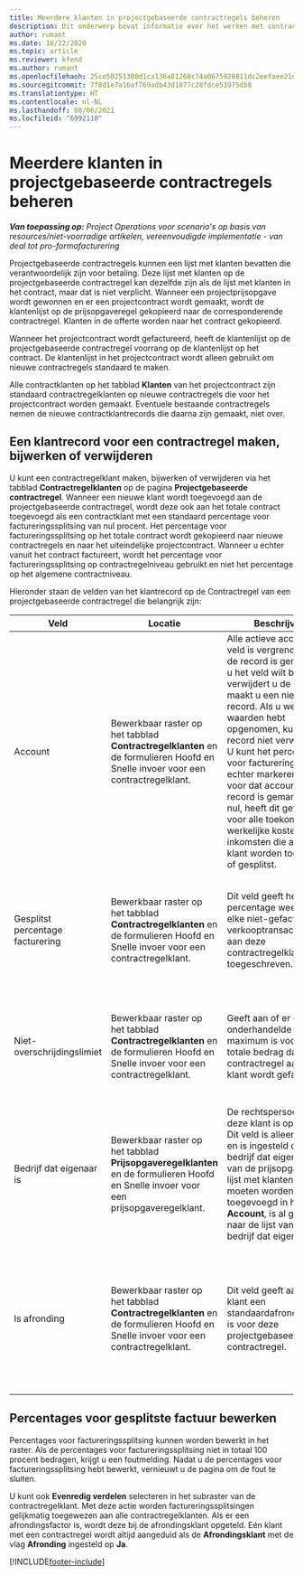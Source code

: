 ```yaml
---
title: Meerdere klanten in projectgebaseerde contractregels beheren
description: Dit onderwerp bevat informatie over het werken met contractregels en contracten die meerdere klanten bevatten.
author: rumant
ms.date: 10/22/2020
ms.topic: article
ms.reviewer: kfend
ms.author: rumant
ms.openlocfilehash: 25ce50251380d1ca136a81268c74a0675928011dc2eefaee21df83cdd62845a9
ms.sourcegitcommit: 7f8d1e7a16af769adb43d1877c28fdce53975db8
ms.translationtype: HT
ms.contentlocale: nl-NL
ms.lasthandoff: 08/06/2021
ms.locfileid: "6992110"
---
```

# <a name="manage-multiple-customers-on-project-based-contract-lines"></a>Meerdere klanten in projectgebaseerde contractregels beheren

_**Van toepassing op:** Project Operations voor scenario's op basis van resources/niet-voorradige artikelen, vereenvoudigde implementatie - van deal tot pro-formafacturering_

Projectgebaseerde contractregels kunnen een lijst met klanten bevatten die verantwoordelijk zijn voor betaling. Deze lijst met klanten op de projectgebaseerde contractregel kan dezelfde zijn als de lijst met klanten in het contract, maar dat is niet verplicht. Wanneer een projectprijsopgave wordt gewonnen en er een projectcontract wordt gemaakt, wordt de klantenlijst op de prijsopgaveregel gekopieerd naar de corresponderende contractregel. Klanten in de offerte worden naar het contract gekopieerd.

Wanneer het projectcontract wordt gefactureerd, heeft de klantenlijst op de projectgebaseerde contractregel voorrang op de klantenlijst op het contract. De klantenlijst in het projectcontract wordt alleen gebruikt om nieuwe contractregels standaard te maken.

Alle contractklanten op het tabblad **Klanten** van het projectcontract zijn standaard contractregelklanten op nieuwe contractregels die voor het projectcontract worden gemaakt. Eventuele bestaande contractregels nemen de nieuwe contractklantrecords die daarna zijn gemaakt, niet over.

## <a name="create-update-or-delete-a-contract-line-customer-record"></a>Een klantrecord voor een contractregel maken, bijwerken of verwijderen

U kunt een contractregelklant maken, bijwerken of verwijderen via het tabblad **Contractregelklanten** op de pagina **Projectgebaseerde contractregel**. Wanneer een nieuwe klant wordt toegevoegd aan de projectgebaseerde contractregel, wordt deze ook aan het totale contract toegevoegd als een contractklant met een standaard percentage voor factureringssplitsing van nul procent. Het percentage voor factureringssplitsing op het totale contract wordt gekopieerd naar nieuwe contractregels en naar het uiteindelijke projectcontract. Wanneer u echter vanuit het contract factureert, wordt het percentage voor factureringssplitsing op contractregelniveau gebruikt en niet het percentage op het algemene contractniveau. 

Hieronder staan de velden van het klantrecord op de Contractregel van een projectgebaseerde contractregel die belangrijk zijn:

| Veld | Locatie | Beschrijving | Downstreamimpact |
| --- | --- | --- | --- |
| Account | Bewerkbaar raster op het tabblad **Contractregelklanten** en de formulieren Hoofd en Snelle invoer voor een contractregelklant. | Alle actieve accounts. Dit veld is vergrendeld nadat de record is gemaakt. Als u het veld wilt bijwerken, verwijdert u de record en maakt u een nieuwe record. Als u werkelijke waarden hebt opgenomen, kunt u de record niet verwijderen. U kunt het percentage voor factureringssplitsing echter markeren als nul voor dat account. Als de record is gemarkeerd als nul, heeft dit gevolgen voor alle toekomstige werkelijke kosten en inkomsten die aan deze klant worden toegekend of gesplitst. | Wanneer u een rekening kiest uit de hoofdlijst met accounts om deze toe te voegen en op te slaan, wordt de contractregelklant ook toegevoegd als contractklant. Contractregelklanten worden gebruikt wanneer facturen worden gegenereerd. |
| Gesplitst percentage facturering | Bewerkbaar raster op het tabblad **Contractregelklanten** en de formulieren Hoofd en Snelle invoer voor een contractregelklant. | Dit veld geeft het percentage weer van elke niet-gefactureerde verkooptransactie dat aan deze contractregelklant wordt toegeschreven. | Contractregelklanten en percentages voor facturatiesplitsing worden gebruikt wanneer werkelijke waarden worden aangemaakt na goedkeuring en wanneer de factuur wordt gegenereerd. |
| Niet-overschrijdingslimiet | Bewerkbaar raster op het tabblad **Contractregelklanten** en de formulieren Hoofd en Snelle invoer voor een contractregelklant. | Geeft aan of er een onderhandelde limiet of maximum is voor het totale bedrag dat voor de contractregel aan deze klant wordt gefactureerd. | De niet-overschrijdingslimiet voor de contractregelklant wordt gebruikt wanneer werkelijke waarden worden gemaakt en de facturen worden gegenereerd. |
| Bedrijf dat eigenaar is | Bewerkbaar raster op het tabblad **Prijsopgaveregelklanten** en de formulieren Hoofd en Snelle invoer voor een prijsopgaveregelklant. | De rechtspersoon waarin deze klant is opgericht. Dit veld is alleen-lezen en is ingesteld op het bedrijf dat eigenaar is van de prijsopgave. De lijst met klanten die moeten worden toegevoegd in het veld **Account**, is al gefilterd naar de lijst van dit bedrijf dat eigenaar is. | Het concept van een bedrijf dat eigenaar is, is gelijk aan het concept van een rechtspersoon. Alle kosten en opbrengsten van dit project worden verantwoord in het grootboek van het bedrijf dat de eigenaar is. |
| Is afronding | Bewerkbaar raster op het tabblad **Contractregelklanten** en de formulieren Hoofd en Snelle invoer voor een contractregelklant. | Dit veld geeft aan of deze klant een standaardafrondingsklant is voor deze projectgebaseerde contractregel. | Wanneer u een werkelijke waarde genereert op basis van het percentage voor factureringssplitsing, kunnen er enkele afrondingsverschillen zijn. Aan deze klant worden in dit geval de afrondingsverschillen toegerekend. |

## <a name="edit-billing-split-percentages"></a>Percentages voor gesplitste factuur bewerken

Percentages voor factureringssplitsing kunnen worden bewerkt in het raster. Als de percentages voor factureringssplitsing niet in totaal 100 procent bedragen, krijgt u een foutmelding. Nadat u de percentages voor factureringssplitsing hebt bewerkt, vernieuwt u de pagina om de fout te sluiten.

U kunt ook **Evenredig verdelen** selecteren in het subraster van de contractregelklant. Met deze actie worden factureringssplitsingen gelijkmatig toegewezen aan alle contractregelklanten. Als er een afrondingsfactor is, wordt deze bij de afrondingsklant opgeteld. Eén klant met een contractregel wordt altijd aangeduid als de **Afrondingsklant** met de vlag **Afronding** ingesteld op **Ja**.


[!INCLUDE[footer-include](../includes/footer-banner.md)]